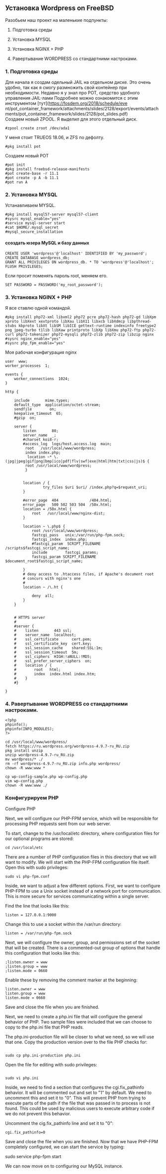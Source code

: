 Установка Wordpress on FreeBSD
----

﻿Разобьем наш проект на малeнькие подпункты:

1. Подготовка среды

2. Установка MYSQL

3. Установка NGINX + PHP

4. Равертывание WORDPRESS со стандартними настроками.



### 1. Подготовка среды

Для начала я создам одельный JAIL на  отдельном диске.
Это очень удобно, так как я смогу размножить свой контейнер
при необходимости.
Недавно я у знал про POT, средство удобного управления JAIL-лами
Подробнее можно ознакомится с этим инструментом [тут](https://fosdem.org/2018/schedule/eve
nt/pot_container_framework/attachments/slides/2128/export/events/attachments/pot_container_framework/slides/2128/pot_slides.pdf)   
Создаем  новый ZPOOL. Я выделил для этого отдельный диск.

```
#zpool create zroot /dev/ada1  
```

У меня стоит TRUEOS 18.06, и ZFS по дефолту.

```
#pkg install pot
```

Создаем новый POT

```
#pot init
#pkg install freebsd-release-manifests
#pot create-base -r 11.1
#pot create -p A -b 11.1
#pot run A

```

### 2. Установка MYSQL



Устанавливаем MYSQL.

```
#pkg install mysql57-server mysql57-client
#sysrc mysql_enable="yes"
#service mysql-server start
#cat $HOME/.mysql_secret
#mysql_secure_installation
```

####  ссоздать юзера MySQL и базу данных

```
CREATE USER 'wordpress'@'localhost' IDENTIFIED BY 'my_password';
CREATE DATABASE wordpress_db;
GRANT ALL PRIVILEGES ON wordpress_db. * TO 'wordpress'@'localhost';
FLUSH PRIVILEGES;
```

Если просит поменять пароль root, меняем его.

```
SET PASSWORD = PASSWORD('my_root_password');
```



### 3. Установка NGINX + PHP

Я все ставлю одной командой.

```
#pkg install php72-xml libxml2 php72 pcre php72-hash php72-gd libXpm xproto libXext xextproto libXau libX11 libxcb libXdmcp libpthread-stubs kbproto libXt libSM libICE gettext-runtime indexinfo freetype2 png jpeg-turbo t1lib libXaw printproto libXp libXmu php72-ftp php72-curl php72-tokenizer php72-mysqli php72-zlib php72-zip libzip nginx
#sysrc nginx_enable="yes"
#sysrc php_fpm_enable="yes"
```

Моя рабочая конфигурация nginx

```
user  www;
worker_processes  1;

events {
    worker_connections  1024;
}

http {

    include       mime.types;
    default_type  application/octet-stream;
    sendfile        on;
    keepalive_timeout  65;
    #gzip  on;

    server {
        listen       80;
        server_name  _;
        #charset koi8-r;
        #access_log  logs/host.access.log  main;
         root   /usr/local/www/wordpress;
         index index.php;
          location ~* \.(jpg|jpeg|gif|png|bmp|ico|pdf|flv|swf|exe|html|htm|txt|css|js)$ {
         root /usr/local/www/wordpress;
         }


        location / {
                 try_files $uri $uri/ /index.php?q=$request_uri;
        }

        #error_page  404              /404.html;
        error_page   500 502 503 504  /50x.html;
        location = /50x.html {
            root   /usr/local/www/nginx-dist;
        }

        location ~ \.php$ {
            root /usr/local/www/wordpress;
            fastcgi_pass   unix:/var/run/php-fpm.sock;
            fastcgi_index  index.php;
            #fastcgi_param  SCRIPT_FILENAME  /scripts$fastcgi_script_name;
            include        fastcgi_params;
            fastcgi_param SCRIPT_FILENAME $document_root$fastcgi_script_name;

        }
        # deny access to .htaccess files, if Apache's document root
        # concurs with nginx's one
        #
        location ~ /\.ht {

            deny  all;
        }
    }


    # HTTPS server
    #
    #server {
    #    listen       443 ssl;
    #    server_name  localhost;
    #    ssl_certificate      cert.pem;
    #    ssl_certificate_key  cert.key;
    #    ssl_session_cache    shared:SSL:1m;
    #    ssl_session_timeout  5m;
    #    ssl_ciphers  HIGH:!aNULL:!MD5;
    #    ssl_prefer_server_ciphers  on;
    #    location / {
    #        root   html;
    #        index  index.html index.htm;
    #    }
    #}

}
```



### 4. Равертывание WORDPRESS со стандартними настроками.



```
<?php
phpinfo();
phpinfo(INFO_MODULES);
?>
```



```
cd /usr/local/www/wordpress/
fetch https://ru.wordpress.org/wordpress-4.9.7-ru_RU.zip
pkg install unzip
unzip wordpress-4.9.7-ru_RU.zip
mv wordpress/* ./
rm -rf wordpress-4.9.7-ru_RU.zip info.php wordpress/
chown -R www:www *
```

```
cp wp-config-sample.php wp-config.php
vim wp-config.php
chown -R www:www ./
```

### Конфигурируем  PHP


Configure PHP


Next, we will configure our PHP-FPM service, which will be responsible for processing PHP requests sent from our web server.



To start, change to the /usr/local/etc directory, where configuration files for our optional programs are stored:

```
cd /usr/local/etc
```

There are a number of PHP configuration files in this directory that we will want to modify. We will start with the PHP-FPM configuration file itself. Open this with sudo privileges:

```
sudo vi php-fpm.conf
```

Inside, we want to adjust a few different options. First, we want to configure PHP-FPM to use a Unix socket instead of a network port for communication. This is more secure for services communicating within a single server.



Find the line that looks like this:

```
listen = 127.0.0.1:9000
```

Change this to use a socket within the /var/run directory:

```
listen = /var/run/php-fpm.sock
```

Next, we will configure the owner, group, and permissions set of the socket that will be created. There is a commented-out group of options that handle this configuration that looks like this:

```
;listen.owner = www
;listen.group = www
;listen.mode = 0660
```

Enable these by removing the comment marker at the beginning:

```
listen.owner = www
listen.group = www
listen.mode = 0660
```



Save and close the file when you are finished.

Next, we need to create a php.ini file that will configure the general behavior of PHP. Two sample files were included that we can choose to copy to the php.ini file that PHP reads.



The php.ini-production file will be closer to what we need, so we will use that one. Copy the production version over to the file PHP checks for:

```

sudo cp php.ini-production php.ini

```



Open the file for editing with sudo privileges:

```

sudo vi php.ini

```



Inside, we need to find a section that configures the cgi.fix_pathinfo behavior. It will be commented out and set to "1" by default. We need to uncomment this and set it to "0". This will prevent PHP from trying to execute parts of the path if the file that was passed in to process is not found. This could be used by malicious users to execute arbitrary code if we do not prevent this behavior.



Uncomment the cig.fix_pathinfo line and set it to "0":

```
cgi.fix_pathinfo=0
```

Save and close the file when you are finished.
Now that we have PHP-FPM completely configured, we can start the service by typing:

sudo service php-fpm start

We can now move on to configuring our MySQL instance.
